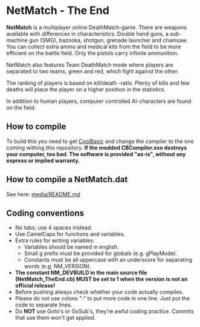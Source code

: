 NetMatch - The End
==================
<strong>NetMatch</strong> is a multiplayer online DeathMatch-game.
There are weapons available with differences in characteristics: Double hand guns, a sub-machine gun (SMG), bazooka, shotgun, grenade launcher and chainsaw.
You can collect extra ammo and medical kits from the field to be more efficient on the battle field.
Only the pistols carry infinite ammunition.

NetMatch also features Team DeathMatch mode where players are separated to two teams, green and red, which fight against the other.

The ranking of players is based on kill/death -ratio. Plenty of kills and few deaths will place the player on a higher position in the statistics.

In addition to human players, computer controlled AI-characters are found on the field. 

How to compile
--------------
To build this you need to get [CoolBasic](http://www.coolbasic.com) and change the compiler to the one coming withing this repository.
<strong>If the modded CBCompiler.exe destroys your computer, too bad. The software is provided "as-is", without any express or implied warranty.</strong>

How to compile a NetMatch.dat
-----------------------------
See here: [media/README.md](https://github.com/VesQ/NetMatch/blob/master/media/README.md)

Coding conventions
------------------
* No tabs; use 4 spaces instead.
* Use CamelCaps for functions and variables.
* Extra rules for writing variables:
  - Variables should be named in english.
  - Small g prefix must be provided for globals (e.g. gPlayMode).
  - Constants must be all uppercase with an underscore for separating words (e.g. NM_VERSION).
* <strong>The constant NM_DEVBUILD in the main source file (NetMatch_TheEnd.cb) MUST be set to 1
  when the version is not an official release!</strong>
* Before pushing always check whether your code actually compiles.
* Please do not use colons ":" to put more code in one line. Just put the code to separate lines.
* Do <strong>NOT</strong> use Goto's or GoSub's, they're awful coding practice. Commits that use them won't get applied.
